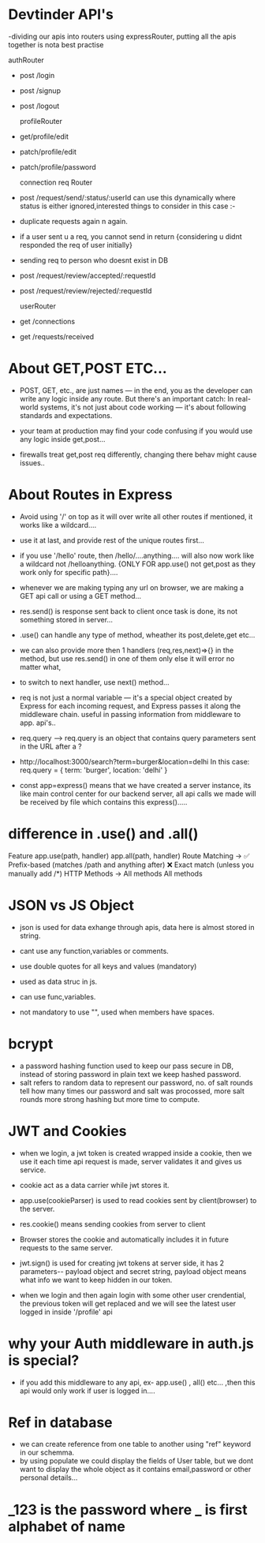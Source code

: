 # Devtinder API's

-dividing our apis into routers using expressRouter, putting all the apis together is nota best practise

 authRouter
- post /login
- post /signup
- post /logout

  profileRouter
- get/profile/edit
- patch/profile/edit
- patch/profile/password
  
  connection req Router

- post /request/send/:status/:userId      can use this dynamically where status is either ignored,interested
things to consider in this case :-
- duplicate requests again n again.
- if a user sent u a req, you cannot send in return {considering u didnt responded the req of user initially}
- sending req to person who doesnt exist in DB

- post /request/review/accepted/:requestId
- post /request/review/rejected/:requestId


  userRouter
- get /connections
- get /requests/received



# About GET,POST ETC...

- POST, GET, etc., are just names — in the end, you as the developer can write any logic inside any route.
  But there's an important catch:
  In real-world systems, it's not just about code working — it's about following standards and expectations.

- your team at production may find your code confusing if you would use any logic inside get,post...
- firewalls treat get,post req differently, changing there behav might cause issues..



# About Routes in Express
- Avoid using '/' on top as it will over write all other routes if mentioned, it works like a wildcard....
- use it at last, and provide rest of the unique routes first...

- if you use '/hello' route, then /hello/....anything.... will also now work like a wildcard not /helloanything.
{ONLY FOR app.use() not get,post as they work only for specific path}....

- whenever we are making typing any url on browser, we are making a GET api call or using a GET method...
- res.send() is response sent back to client once task is done, its not something stored in server...
- .use() can handle any type of method, wheather its post,delete,get etc...

- we can also provide more then 1 handlers (req,res,next)=>{} in the method, but use res.send() in one of them only else it will error no matter what,
- to switch to next handler, use next() method...

- req is not just a normal variable — it's a special object created by Express for each incoming request, and Express passes it along the middleware chain. useful in passing information from middleware to app. api's..


- req.query --> req.query is an object that contains query parameters sent in the URL after a ?

-  http://localhost:3000/search?term=burger&location=delhi
    In this case:
req.query = {
  term: 'burger',
  location: 'delhi'
}

- const app=express() means that we have created a server instance, its like main control center for our backend
 server, all api calls we made will be received by file which contains this express().....

 

# difference in .use() and .all()
Feature	app.use(path, handler)	app.all(path, handler)
Route Matching -> ✅ Prefix-based (matches /path and anything after)	❌ Exact match (unless you manually add /*)
HTTP Methods   ->	All methods	                                          All methods


# JSON vs JS Object

- json is used for data exhange through apis, data here is almost stored in string.
- cant use any function,variables or comments.
- use double quotes for all keys and values (mandatory)

- used as data struc in js.
- can use func,variables.
- not mandatory to use "", used when members have spaces.


# bcrypt
- a password hashing function used to keep our pass secure in DB, instead of storing password in plain text we keep hashed password.
- salt refers to random data to represent our password, no. of salt rounds tell how many times our password and salt was procossed, more salt rounds more strong hashing but more time to compute.



# JWT and Cookies
- when we login, a jwt token is created wrapped inside a cookie, then we use it each time api request is made, server validates it and gives us service.

- cookie act as a data carrier while jwt stores it.

- app.use(cookieParser) is used to read cookies sent by client(browser) to the server.
- res.cookie() means sending cookies from server to client
- Browser stores the cookie and automatically includes it in future requests to the same server.
- jwt.sign() is used for creating jwt tokens at server side, it has 2 parameters-- payload object and secret string, payload object means what info we want to keep hidden in our token.
- when we login and then again login with some other user crendential, the previous token will get replaced and we will see the latest user logged in inside '/profile' api


# why your Auth middleware in auth.js is special?
- if you add this middleware to any api, ex- app.use() , all() etc... ,then this api would only work if user is logged in....



# Ref in database
- we can create reference from one table to another using "ref" keyword in our schemma.
- by using populate we could display the fields of User table, but we dont want to display the whole object as it contains email,password or other personal details...


# _123 is the password where _ is first alphabet of name

